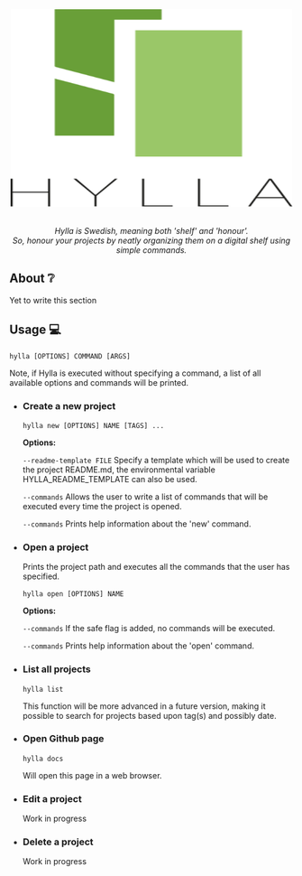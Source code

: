 <div align="center">
	<img width="500" height="350" src="media/logo.svg" alt="Hylla">
  	<br>
  	<br>
  	<p>
    		<i>
      			Hylla is Swedish, meaning both 'shelf' and 'honour'.<br/>
      			So, honour your projects by neatly organizing them on a digital shelf using simple commands.
    		</i>
  	</p>
</div>

## About :grey_question:
Yet to write this section

## Usage :computer:
```
hylla [OPTIONS] COMMAND [ARGS]
```
Note, if Hylla is executed without specifying a command, a list of all available options and commands will be printed.

* ### Create a new project
	```
	hylla new [OPTIONS] NAME [TAGS] ...
	```
	**Options:**
	
	```--readme-template FILE```
	Specify a template which will be used to create the project README.md, 
	the environmental variable HYLLA_README_TEMPLATE can also be used.
	
	```--commands```
	Allows the user to write a list of commands that will be executed every time the project is opened.
	
	```--commands```
	Prints help information about the 'new' command.
	
* ### Open a project
	Prints the project path and executes all the commands that the user has specified. 
	```
	hylla open [OPTIONS] NAME
	```
	**Options:**
	
	```--commands```
	If the safe flag is added, no commands will be executed.
	
	```--commands```
	Prints help information about the 'open' command.

* ### List all projects
	```
	hylla list
	```
	This function will be more advanced in a future version, making it possible to search for projects based upon tag(s) and possibly date.

* ### Open Github page
	```
	hylla docs
	```
	Will open this page in a web browser. 
	
* ### Edit a project
	Work in progress

* ### Delete a project
	Work in progress
